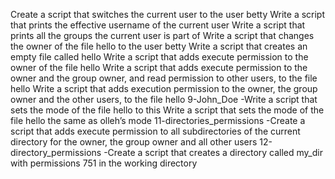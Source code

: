 Create a script that switches the current user to the user betty
Write a script that prints the effective username of the current user
Write a script that prints all the groups the current user is part of
Write a script that changes the owner of the file hello to the user betty
Write a script that creates an empty file called hello
Write a script that adds execute permission to the owner of the file hello
Write a script that adds execute permission to the owner and the group owner, and read permission to other users, to the file hello
Write a script that adds execution permission to the owner, the group owner and the other users, to the file hello
9-John_Doe -Write a script that sets the mode of the file hello to this
Write a script that sets the mode of the file hello the same as olleh’s mode
11-directories_permissions -Create a script that adds execute permission to all subdirectories of the current directory for the owner, the group owner and all other users
12-directory_permissions -Create a script that creates a directory called my_dir with permissions 751 in the working directory
